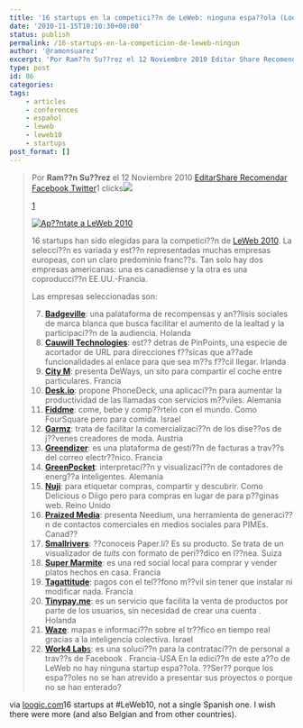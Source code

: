 ```yaml
---
title: '16 startups en la competici??n de LeWeb: ninguna espa??ola (Loogic.com)'
date: '2010-11-15T10:10:30+00:00'
status: publish
permalink: /16-startups-en-la-competicion-de-leweb-ningun
author: '@ramonsuarez'
excerpt: 'Por Ram??n Su??rez el 12 Noviembre 2010 Editar Share Recomendar Facebook Twitter1 clicks 1 16 startups han sido elegidas para la competici??n de LeWeb 2010. La selecci??n es variada y est??n representadas muchas empresas europeas, con un claro pre...'
type: post
id: 86
categories:
tags:
    - articles
    - conferences
    - español
    - leweb
    - leweb10
    - startups
post_format: []
---
```

>  <span style="float:left;">Por **Ram??n Su??rez** el 12 Noviembre 2010 [Editar](http://loogic.com/wp-admin/post.php?action=edit&post=13453 "Editar entrada")</span>[<span><span style="cursor:pointer;"><span>Share</span></span><span></span><span><span> </span></span></span>](http://www.facebook.com/sharer.php?u=http%3A%2F%2Floogic.com%2F16-startups-en-la-competicion-de-leweb-ninguna-espanola%2F&t=16%20startups%20en%20la%20competici%C3%B3n%20de%20LeWeb%3A%20ninguna%20espa%C3%B1ola%20Loogic.com&src=sp)<span>[ Recomendar](http://loogic.com/16-startups-en-la-competicion-de-leweb-ninguna-espanola# "Enviar a Recomendar.com")[ Facebook](http://loogic.com/16-startups-en-la-competicion-de-leweb-ninguna-espanola# "Enviar a Facebook")[ Twitter](http://loogic.com/16-startups-en-la-competicion-de-leweb-ninguna-espanola# "Enviar a twitter")<span>1 clicks</span></span>[![](http://recomendar.com/images/rc.gif)](http://recomendar.com/)
> 
> [<span>1</span>](http://recomendar.com/)
> 
> [![Ap??ntate a LeWeb 2010](http://loogic.com/files/2010/11/leweb10-460x602.jpg)](http://bit.ly/bfn5EV)
> 
> 16 startups han sido elegidas para la competici??n de [LeWeb 2010](http://bit.ly/bfn5EV "LeWeb 2010 Par??s"). La selecci??n es variada y est??n representadas muchas empresas europeas, con un claro predominio franc??s. Tan solo hay dos empresas americanas: una es canadiense y la otra es una coproducci??n EE.UU.-Francia.
> 
> Las empresas seleccionadas son:
> 
> 7. [**Badgeville**](http://www.badgeville.com): una palataforma de recompensas y an??lisis sociales de marca blanca que busca facilitar el aumento de la lealtad y la participaci??n de la audiencia. Holanda
> 8. [**Cauwill Technologies**](http://www.cauwill.com): est?? detras de PinPoints, una especie de acortador de URL para direcciones f??sicas que a??ade funcionalidades al enlace para que sea m??s f??cil llegar. Irlanda
> 9. [**City M**](http://www.deways.fr): presenta DeWays, un sito para compartir el coche entre particulares. Francia
> 10. [**Desk.io**](http://www.phonedeck.net): propone PhoneDeck, una aplicaci??n para aumentar la productividad de las llamadas con servicios m??viles. Alemania
> 11. [**Fiddme**](http://www.fiddme.com): come, bebe y comp??rtelo con el mundo. Como FourSquare pero para comida. Israel
> 12. [**Garmz**](http://www.garmz.com): trata de facilitar la comercializaci??n de los dise??os de j??venes creadores de moda. Austria
> 13. [**Greendizer**](http://www.greendizer.com): es una plataforma de gesti??n de facturas a trav??s del correo electr??nico. Francia
> 14. [**GreenPocket**](http://www.greenpocket.de): interpretaci??n y visualizaci??n de contadores de energ??a inteligentes. Alemania
> 15. [**Nuji**](http://www.nuji.com): para etiquetar compras, compartir y descubrir. Como Delicious o Diigo pero para compras en lugar de para p??ginas web. Reino Unido
> 16. [**Praized Media**](http://www.needium.com): presenta Needium, una herramienta de generaci??n de contactos comerciales en medios sociales para PIMEs. Canad??
> 17. [**Smallrivers**](http://www.paper.li): ??conoceis Paper.li? Es su producto. Se trata de un visualizador de *tuits* con formato de peri??dico en l??nea. Suiza
> 18. [**Super Marmite**](http://www.super-marmite.com): es una red social local para comprar y vender platos hechos en casa. Francia
> 19. [**Tagattitude**](http://www.tagattitude.fr): pagos con el tel??fono m??vil sin tener que instalar ni modificar nada. Francia
> 20. [**Tinypay.me**](http://www.tinypay.me/): es un servicio que facilita la venta de productos por parte de los usuarios, sin necesidad de crear una cuenta . Holanda
> 21. [**Waze**](http://www.waze.com): mapas e informaci??n sobre el tr??fico en tiempo real gracias a la inteligencia colectiva. Israel
> 22. [**Work4 Lab**s](http://www.work4labs.com): es una soluci??n para la contrataci??n de personal a trav??s de Facebook . Francia-USA
> En la edici??n de este a??o de LeWeb no hay ninguna startup espa??ola. ??Ser?? porque los espa??oles no se han atrevido a presentar sus proyectos o porque no se han enterado?
> 
> 

via [loogic.com](http://loogic.com/16-startups-en-la-competicion-de-leweb-ninguna-espanola/)16 startups at #LeWeb10, not a single Spanish one. I wish there were more (and also Belgian and from other countries).


